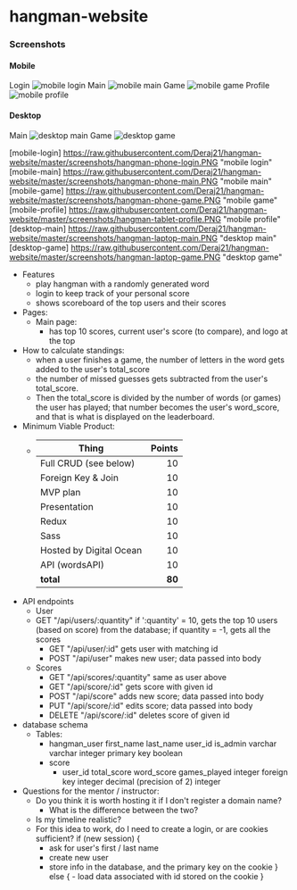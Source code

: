 # hangman-website

### Screenshots

#### Mobile
Login
![mobile login](mobile-login)
Main
![mobile main](mobile-main)
Game
![mobile game](mobile-game)
Profile
![mobile profile](mobile-profile)

#### Desktop
Main
![desktop main](desktop-main)
Game
![desktop game](desktop-game)

[mobile-login] https://raw.githubusercontent.com/Deraj21/hangman-website/master/screenshots/hangman-phone-login.PNG "mobile login"
[mobile-main] https://raw.githubusercontent.com/Deraj21/hangman-website/master/screenshots/hangman-phone-main.PNG "mobile main"
[mobile-game] https://raw.githubusercontent.com/Deraj21/hangman-website/master/screenshots/hangman-phone-game.PNG "mobile game"
[mobile-profile] https://raw.githubusercontent.com/Deraj21/hangman-website/master/screenshots/hangman-tablet-profile.PNG "mobile profile"
[desktop-main] https://raw.githubusercontent.com/Deraj21/hangman-website/master/screenshots/hangman-laptop-main.PNG "desktop main"
[desktop-game] https://raw.githubusercontent.com/Deraj21/hangman-website/master/screenshots/hangman-laptop-game.PNG "desktop game"

- Features
  - play hangman with a randomly generated word
  - login to keep track of your personal score
  - shows scoreboard of the top users and their scores
- Pages:
  - Main page:
    - has top 10 scores, current user's score (to compare), and logo at the top
- How to calculate standings:
  - when a user finishes a game, the number of letters in the word gets added to the user's total_score
  - the number of missed guesses gets subtracted from the user's total_score.
  - Then the total_score is divided by the number of words (or games) the user has played; that number becomes the user's word_score, and that is what is displayed on the leaderboard.
- Minimum Viable Product:
  - | Thing                   | Points |
    | ----------------------- | ------:|
    | Full CRUD (see below)   |     10 |
    | Foreign Key & Join      |     10 |
    | MVP plan                |     10 |
    | Presentation            |     10 |
    | Redux                   |     10 |
    | Sass                    |     10 |
    | Hosted by Digital Ocean |     10 |
    | API (wordsAPI)          |     10 |
    | **total**               | **80** |
- API endpoints
  - User
  - GET	"/api/users/:quantity"	if ':quantity' = 10, gets the top 10 users (based on score) from the database; if quantity = -1, gets all the scores
    - GET	"/api/user/:id"	gets user with matching id
    - POST	"/api/user"	makes new user; data passed into body
  - Scores
    - GET	"/api/scores/:quantity"	same as user above
    - GET	"/api/score/:id"	gets score with given id
    - POST	"/api/score"	adds new score; data passed into body
    - PUT	"/api/score/:id"	edits score; data passed into body
    - DELETE	"/api/score/:id"	deletes score of given id
- database schema
  - Tables:
    - hangman_user
			first_name	last_name	user_id	is_admin
			varchar	varchar	integer primary key	boolean	
    - score
      - user_id	total_score	word_score	games_played
			integer foreign key	integer	decimal (precision of 2)	integer
- Questions for the mentor / instructor:
  - Do you think it is worth hosting it if I don't register a domain name?
    - What is the difference between the two?
  - Is my timeline realistic?
  - For this idea to work, do I need to create a login, or are cookies sufficient?
    if (new session) {
      - ask for user's first / last name
      - create new user
      - store info in the database, and the primary key on the cookie
		} else {
			- load data associated with id stored on the cookie
		}
